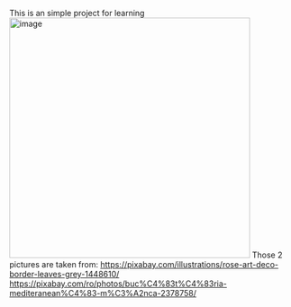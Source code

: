 This is an simple project for learning
<img width="427" alt="image" src="https://github.com/Ares-Sword/MyRestaurant/assets/40662552/fed66f65-d2df-45dc-a175-f8ab2d9a2af5">
Those 2 pictures are taken from:
https://pixabay.com/illustrations/rose-art-deco-border-leaves-grey-1448610/
https://pixabay.com/ro/photos/buc%C4%83t%C4%83ria-mediteranean%C4%83-m%C3%A2nca-2378758/

